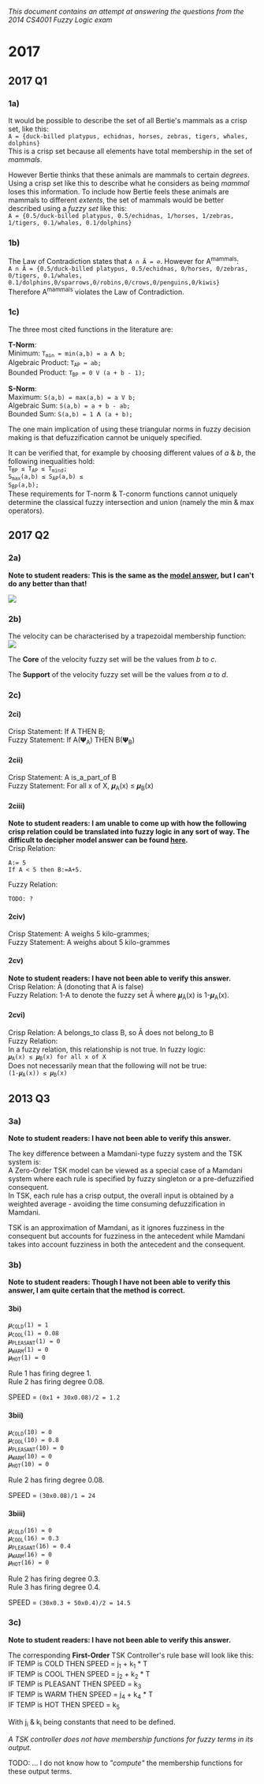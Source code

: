 
*This document contains an attempt at answering the questions from the 2014 CS4001 Fuzzy Logic exam*

# 2017

## 2017 Q1

### 1a)
It would be possible to describe the set of all Bertie's mammals as a crisp set, like this:  
`A = {duck-billed platypus, echidnas, horses, zebras, tigers, whales, dolphins}`  
This is a crisp set because all elements have total membership in the set of *mammals*.  

However Bertie thinks that these animals are mammals to certain *degrees*. Using a crisp set like this to describe what he considers as being *mammal* loses this information. To include how Bertie feels these animals are mammals to different *extents*, the set of mammals would be better described using a *fuzzy set* like this:  
`A = {0.5/duck-billed platypus, 0.5/echidnas, 1/horses, 1/zebras, 1/tigers, 0.1/whales, 0.1/dolphins}`  

### 1b)
The Law of Contradiction states that `A ∩ Ã = ∅`. However for A<sup>mammals</sup>:  
`A ∩ Ã = {0.5/duck-billed platypus, 0.5/echidnas, 0/horses, 0/zebras, 0/tigers, 0.1/whales, 0.1/dolphins,0/sparrows,0/robins,0/crows,0/penguins,0/kiwis}`  
Therefore A<sup>mammals</sup> violates the Law of Contradiction.  

### 1c)

The three most cited functions in the literature are:

**T-Norm**:  
Minimum: <code>T<sub>min</sub> = min(a,b) = a 𝚲 b;</code>  
Algebraic Product: <code>T<sub>AP</sub> = ab;</code>  
Bounded Product: <code>T<sub>BP</sub> = 0 V (a + b - 1);</code>  

**S-Norm**:  
Maximum: <code>S(a,b) = max(a,b) = a V b;</code>  
Algebraic Sum: <code>S(a,b) = a + b - ab;</code>  
Bounded Sum: <code>S(a,b) = 1 𝚲 (a + b);</code>  

The one main implication of using these triangular norms in fuzzy decision making is that defuzzification cannot be uniquely specified.  

It can be verified that, for example by choosing different values of *a* & *b*, the following inequalities hold:  
<code>T<sub>BP</sub> ≤ T<sub>AP</sub> ≤ T<sub>mind</sub>;</code>  
<code>S<sub>max</sub>(a,b) ≤ S<sub>AP</sub>(a,b) ≤ S<sub>BP</sub>(a,b);</code>  
These requirements for T-norm & T-conorm functions cannot uniquely determine the classical fuzzy intersection and union (namely the min & max operators).  

## 2017 Q2

### 2a)

**Note to student readers: This is the same as the [model answer](https://www.dropbox.com/sh/lnfr37xev6ozm9l/AADSnjWY_82WSDjmggzTTb4Ba/CS4001-%20Fuzzy%20Logic/papers/Sample%20Answers?dl=0&preview=2014_CS4001_May+_Questions_ModelSolutionsExam.pdf), but I can't do any better than that!**

<img src="./assets/membership-functions.png"/>

### 2b)

The velocity can be characterised by a trapezoidal membership function:  
<img src="./assets/tramf.png"/>  

The **Core** of the velocity fuzzy set will be the values from *b* to *c*.

The **Support** of the velocity fuzzy set will be the values from *a* to *d*.

### 2c)

#### 2ci)    
Crisp Statement: If A THEN B;  
Fuzzy Statement: If A(𝝭<sub>A</sub>) THEN B(𝝭<sub>B</sub>)  

#### 2cii)  
Crisp Statement: A is_a_part_of B  
Fuzzy Statement: For all x of X, 𝝁<sub>A</sub>(x) ≤ 𝝁<sub>B</sub>(x)   

#### 2ciii)  
**Note to student readers: I am unable to come up with how the following crisp relation could be translated into fuzzy logic in any sort of way. The difficult to decipher model answer can be found [here](https://www.scss.tcd.ie/Khurshid.Ahmad/Teaching/Lectures_on_Fuzzy_Logic/Model_Answers.pdf#page=4).**  
Crisp Relation:  
```
A:= 5
If A < 5 then B:=A+5.
```  
Fuzzy Relation:  
```
TODO: ?
```

#### 2civ)
Crisp Statement: A weighs 5 kilo-grammes;  
Fuzzy Statement: A weighs about 5 kilo-grammes  

#### 2cv)
**Note to student readers: I have not been able to verify this answer.**  
Crisp Relation: Ā (donoting that A is false)  
Fuzzy Relation: 1-A to denote the fuzzy set Ā where 𝝁<sub>Ā</sub>(x) is 1-𝝁<sub>A</sub>(x).  

#### 2cvi)
Crisp Relation: A belongs_to class B, so Ā does not belong_to B  
Fuzzy Relation:  
In a fuzzy relation, this relationship is not true. In fuzzy logic:  
<code>𝝁<sub>A</sub>(x) ≤ 𝝁<sub>B</sub>(x) for all x of X</code>  
Does not necessarily mean that the following will not be true:  
<code>(1-𝝁<sub>A</sub>(x)) ≤ 𝝁<sub>B</sub>(x)</code>

## 2013 Q3

### 3a)

**Note to student readers: I have not been able to verify this answer.**  

The key difference between a Mamdani-type fuzzy system and the TSK system is:  
A Zero-Order TSK model can be viewed as a special case of a Mamdani system where each rule is specified by fuzzy singleton or a pre-defuzzified consequent.  
In TSK, each rule has a crisp output, the overall input is obtained by a weighted average - avoiding the time consuming defuzzification in Mamdani.

TSK is an approximation of Mamdani, as it ignores fuzziness in the consequent but accounts for fuzziness in the antecedent while Mamdani takes into account fuzziness in both the antecedent and the consequent.

### 3b)

**Note to student readers: Though I have not been able to verify this answer, I am quite certain that the method is correct.**  

#### 3bi)

<code>𝝁<sub>COLD</sub>(1) = 1</code>  
<code>𝝁<sub>COOL</sub>(1) = 0.08</code>  
<code>𝝁<sub>PLEASANT</sub>(1) = 0</code>  
<code>𝝁<sub>WARM</sub>(1) = 0</code>  
<code>𝝁<sub>HOT</sub>(1) = 0</code>  

Rule 1 has firing degree 1.    
Rule 2 has firing degree 0.08.  

SPEED = <code>(0x1 + 30x0.08)/2 = 1.2</code>    

#### 3bii)

<code>𝝁<sub>COLD</sub>(10) = 0</code>  
<code>𝝁<sub>COOL</sub>(10) = 0.8</code>  
<code>𝝁<sub>PLEASANT</sub>(10) = 0</code>  
<code>𝝁<sub>WARM</sub>(10) = 0</code>  
<code>𝝁<sub>HOT</sub>(10) = 0</code>  

Rule 2 has firing degree 0.08.  

SPEED = <code>(30x0.08)/1 = 24</code>  

#### 3biii)

<code>𝝁<sub>COLD</sub>(16) = 0</code>  
<code>𝝁<sub>COOL</sub>(16) = 0.3</code>  
<code>𝝁<sub>PLEASANT</sub>(16) = 0.4</code>  
<code>𝝁<sub>WARM</sub>(16) = 0</code>  
<code>𝝁<sub>HOT</sub>(16) = 0</code>  

Rule 2 has firing degree 0.3.  
Rule 3 has firing degree 0.4.

SPEED = <code>(30x0.3 + 50x0.4)/2 = 14.5</code>  

### 3c)

**Note to student readers: I have not been able to verify this answer.**  

The corresponding **First-Order** TSK Controller's rule base will look like this:  
IF TEMP is COLD THEN SPEED = j<sub>1</sub> + k<sub>1</sub> * T  
IF TEMP is COOL THEN SPEED = j<sub>2</sub> + k<sub>2</sub> * T  
IF TEMP is PLEASANT THEN SPEED = k<sub>3</sub>  
IF TEMP is WARM THEN SPEED = j<sub>4</sub> + k<sub>4</sub> * T  
IF TEMP is HOT THEN SPEED = k<sub>5</sub>  

With j<sub>i</sub> & k<sub>i</sub> being constants that need to be defined.

*A TSK controller does not have membership functions for fuzzy terms in its output.*

TODO: ... I do not know how to *"compute"* the membership functions for these output terms.
